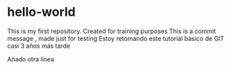 # hello-world
This is my first repository. Created for training purposes
This is a commit message , made just for testing 
Estoy retomando este tutorial básico de GIT casi 3 años más tarde

Añado otra línea
